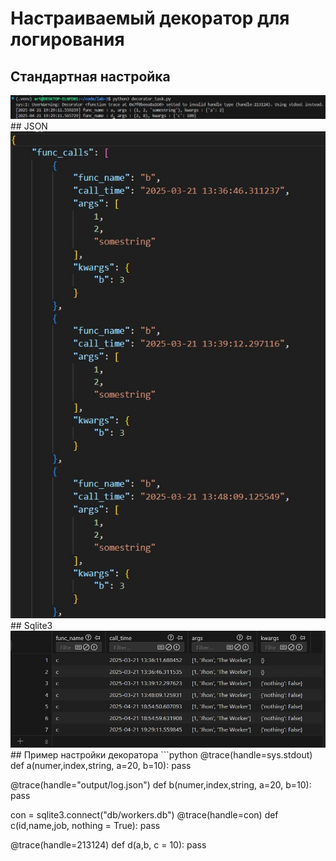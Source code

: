 # Настраиваемый декоратор для логирования
## Стандартная настройка
<img src="https://raw.githubusercontent.com/ArtemijKarandashov/term4/refs/heads/main/prog/lab-3/sc/stdout.jpg">
## JSON
<img src="https://raw.githubusercontent.com/ArtemijKarandashov/term4/refs/heads/main/prog/lab-3/sc/json.jpg">
## Sqlite3
<img src="https://raw.githubusercontent.com/ArtemijKarandashov/term4/refs/heads/main/prog/lab-3/sc/sqlite3.jpg">
## Пример настройки декоратора
```python
@trace(handle=sys.stdout)
def a(numer,index,string, a=20, b=10):
    pass

@trace(handle="output/log.json")
def b(numer,index,string, a=20, b=10):
    pass

con = sqlite3.connect("db/workers.db")
@trace(handle=con)
def c(id,name,job, nothing = True):
     pass

@trace(handle=213124)
def d(a,b, c = 10):
    pass
```
